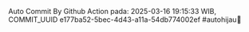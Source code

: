 Auto Commit By Github Action pada: 2025-03-16 19:15:33 WIB, COMMIT_UUID e177ba52-5bec-4d43-a11a-54db774002ef #autohijau🗿
